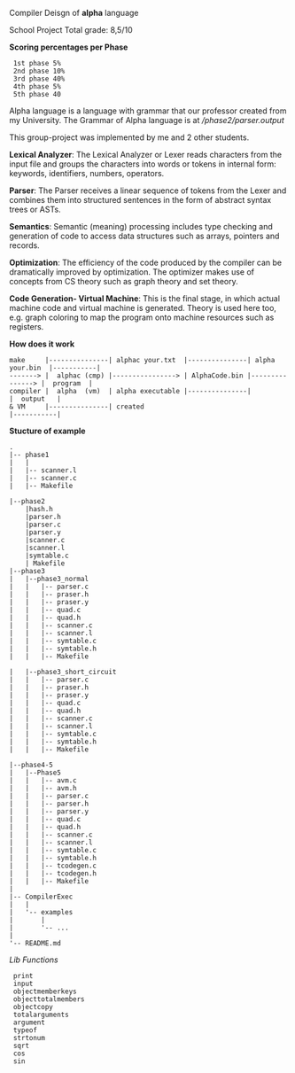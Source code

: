 Compiler Deisgn of **alpha** language

School Project
Total grade: 8,5/10 

**Scoring percentages  per Phase**
```
 1st phase 5%
 2nd phase 10%
 3rd phase 40%
 4th phase 5%
 5th phase 40
 ```

Alpha language is a language with grammar that our professor created from my University.
The Grammar of Alpha language is at */phase2/parser.output*

This group-project was implemented by me and 2   other students.


**Lexical Analyzer**: The Lexical Analyzer or Lexer reads characters from the input file and groups the characters into words or tokens in internal form: keywords, identifiers, numbers, operators.

**Parser**: The Parser receives a linear sequence of tokens from the Lexer and combines them into structured sentences in the form of abstract syntax trees or ASTs.

**Semantics**: Semantic (meaning) processing includes type checking and generation of code to access data structures such as arrays, pointers and records.

**Optimization**: The efficiency of the code produced by the compiler can be dramatically improved by optimization. The optimizer makes use of concepts from CS theory such as graph theory and set theory.

**Code Generation- Virtual Machine**: This is the final stage, in which actual machine code and virtual machine  is generated. Theory is used here too, e.g. graph coloring to map the program onto machine resources such as registers.

**How does it work**
```
make     |---------------| alphac your.txt  |---------------| alpha your.bin  |-----------|
-------> |  alphac (cmp) |----------------> | AlphaCode.bin |---------------> |  program  |
compiler |  alpha  (vm)  | alpha executable |---------------|                 |  output   |
& VM     |---------------| created                                            |-----------|
```

**Stucture of example**
```
.
|-- phase1
|   |
|   |-- scanner.l
|   |-- scanner.c
|   |-- Makefile

|--phase2
    |hash.h
    |parser.h
    |parser.c
    |parser.y
    |scanner.c
    |scanner.l
    |symtable.c
    | Makefile
|--phase3
|   |--phase3_normal
|   |   |-- parser.c
|   |   |-- praser.h
|   |   |-- praser.y
|   |   |-- quad.c
|   |   |-- quad.h
|   |   |-- scanner.c
|   |   |-- scanner.l
|   |   |-- symtable.c
|   |   |-- symtable.h
|   |   |-- Makefile

|   |--phase3_short_circuit
|   |   |-- parser.c
|   |   |-- praser.h
|   |   |-- praser.y
|   |   |-- quad.c
|   |   |-- quad.h
|   |   |-- scanner.c
|   |   |-- scanner.l
|   |   |-- symtable.c
|   |   |-- symtable.h
|   |   |-- Makefile

|--phase4-5
|   |--Phase5
|   |   |-- avm.c
|   |   |-- avm.h
|   |   |-- parser.c
|   |   |-- parser.h
|   |   |-- parser.y
|   |   |-- quad.c
|   |   |-- quad.h
|   |   |-- scanner.c
|   |   |-- scanner.l
|   |   |-- symtable.c
|   |   |-- symtable.h
|   |   |-- tcodegen.c
|   |   |-- tcodegen.h
|   |   |-- Makefile
|
|-- CompilerExec
|   |
|   '-- examples
|       |
|       '-- ... 
|
'-- README.md

```



*Lib Functions*

```
 print
 input
 objectmemberkeys
 objecttotalmembers
 objectcopy
 totalarguments
 argument
 typeof
 strtonum
 sqrt
 cos
 sin
 ```
 
 
